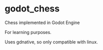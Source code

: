 # godot_chess
Chess implemented in Godot Engine

For learning purposes.

Uses gdnative, so only compatible with linux.

